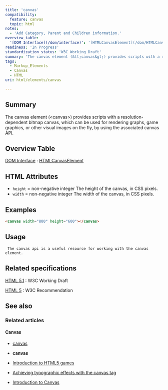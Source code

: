 ```yaml
---
title: 'canvas'
compatibility:
  feature: canvas
  topic: html
notes:
  - 'Add Category, Parent and Children information.'
overview_table:
  '[DOM Interface](/dom/interface)': '[HTMLCanvasElement](/dom/HTMLCanvasElement)'
readiness: 'In Progress'
standardization_status: 'W3C Working Draft'
summary: 'The canvas element (&lt;canvas&gt;) provides scripts with a resolution-dependent bitmap canvas, which can be used for rendering graphs, game graphics, or other visual images on the fly, by using the associated canvas API.'
tags:
  - Markup_Elements
  - Canvas
  - HTML
uri: html/elements/canvas

---
```

## Summary

The canvas element (&lt;canvas&gt;) provides scripts with a resolution-dependent bitmap canvas, which can be used for rendering graphs, game graphics, or other visual images on the fly, by using the associated canvas API.

## Overview Table

[DOM Interface](/dom/interface)
:   [HTMLCanvasElement](/dom/HTMLCanvasElement)

## HTML Attributes

-   `height` = non-negative integer
    The height of the canvas, in CSS pixels.
-   `width` = non-negative integer
    The width of the canvas, in CSS pixels.

## Examples

``` html
<canvas width="800" height="600"></canvas>
```

## Usage

     The canvas api is a useful resource for working with the canvas element.

## Related specifications

[HTML 5.1](http://www.w3.org/TR/html51/scripting-1.html#the-canvas-element)
:   W3C Working Draft

[HTML 5](http://www.w3.org/TR/html5/scripting-1.html#the-canvas-element)
:   W3C Recommendation

## See also

### Related articles

#### Canvas

-   [canvas](/apis/canvas)

-   **canvas**

-   [Introduction to HTML5 games](/tutorials/canvas_notearsgame)

-   [Achieving typographic effects with the canvas tag](/tutorials/canvas_texteffects)

-   [Introduction to Canvas](/tutorials/canvas/canvas_tutorial)
